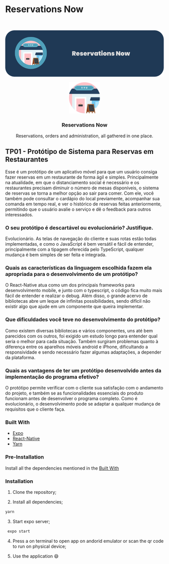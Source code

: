
# Reservations Now
<br />
<p align="center">
<a align="center">
    <img src="./assetsREADME/Capa.png">
 </a>
</p>
<p align="center">
  <a>
    <img src="./assetsREADME/Logo.png" alt="Logo" width="100" height="100">
  </a>

  <h3 align="center">Reservations Now</h3>

  <p align="center">
    Reservations, orders and administration, all gathered in one place.
  </p>
</p>


## TP01 - Protótipo de Sistema para Reservas em Restaurantes
Esse é um protótipo de um aplicativo móvel para que um usuário consiga fazer reservas em um restaurante de forma ágil e simples. Principalmente na atualidade, em que o distanciamento social é necessário e os restaurantes precisam diminuir o número de mesas disponíveis, o sistema de reservas se torna a melhor opção ao sair para comer. Com ele, você também pode consultar o cardápio do local previamente, acompanhar sua comanda em tempo real, e ver o histórico de reservas feitas anteriormente, permitindo que o usuário avalie o serviço e dê o feedback para outros interessados.

### O seu protótipo é descartável ou evolucionário? Justifique.
Evolucionário. As telas de navegação do cliente e suas rotas estão todas implementadas, e como o JavaScript é bem versátil e fácil de entender, principalmente com a tipagem oferecida pelo TypeScript, qualquer mudança é bem simples de ser feita e integrada. 

### Quais as características da linguagem escolhida fazem ela apropriada para o desenvolvimento de um protótipo?
O React-Native atua como um dos principais frameworks para desenvolvimento mobile, e junto com o typescript, o código fica muito mais fácil de entender e realizar o debug. Além disso, o grande acervo de bibliotecas abre um leque de infinitas possibilidades, sendo difícil não existir algo que ajude em um componente que queira implementar.

### Que dificuldades você teve no desenvolvimento do protótipo?
Como existem diversas bibliotecas e vários componentes, uns até bem parecidos com os outros, foi exigido um estudo longo para entender qual seria o melhor para cada situação. Também surgiram problemas quanto à diferença entre os aparelhos móveis android e iPhone, dificultando a responsividade e sendo necessário fazer algumas adaptações, a depender da plataforma.

### Quais as vantagens de ter um protótipo desenvolvido antes da implementação do programa efetivo?
O protótipo permite verificar com o cliente sua satisfação com o andamento do projeto, e também se as funcionalidades essenciais do produto funcionam antes de desenvolver o programa completo. Como é evolucionário, o desenvolvimento pode se adaptar a qualquer mudança de requisitos que o cliente faça.

### Built With

* [Expo](https://expo.io)
* [React-Native](https://reactnative.dev)
* [Yarn](https://yarnpkg.com)

### Pre-Installation
Install all the dependencies mentioned in the <a href="#built-with">Built With</a>

### Installation

1. Clone the repository;

2. Install all dependencies;
  ```sh
  yarn
   ```  

3. Start expo server;
  ```sh
   expo start
   ```

4. Press a on terminal to open app on andorid emulator or scan the qr code to run on physical device;

5. Use the application :smile:

